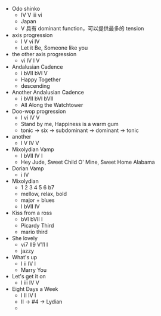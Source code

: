 
* Odo shinko
	* IV V iii vi
	* Japan
	* V 具有 dominant function，可以提供最多的 tension
* axis progression
	* I V vi IV
	* Let it Be, Someone like you
* the other axis progression
	* vi IV I V
* Andalusian Cadence
	* i bVII bVI V 
	* Happy Together
	* descending
* Another Andalusian Cadence
	* i bVII bVI bVII
	* All Along the Watchtower
* Doo-wop progression
	* I vi IV V
	* Stand by me, Happiness is a warm gum
	* tonic -> six -> subdominant -> dominant -> tonic
* another
	* I V IV V
* Mixolydian Vamp
	* I bVII IV I
	* Hey Jude, Sweet Child O' Mine, Sweet Home Alabama
* Dorian Vamp
	* i IV
* Mixolydian
	* 1 2 3 4 5 6 b7
	* mellow, relax, bold
	* major + blues
	* I bVII IV
* Kiss from a ross
	* bVI bVII I
	* Picardy Third
	* mario third
* She lovely
	* vi7 II9 V11 I
	* jazzy
* What's up
	* I ii IV I
	* Marry You
* Let's get it on
	* I iii IV V
* Eight Days a Week
	* I II IV I
	* II -> #4 -> Lydian
	* 